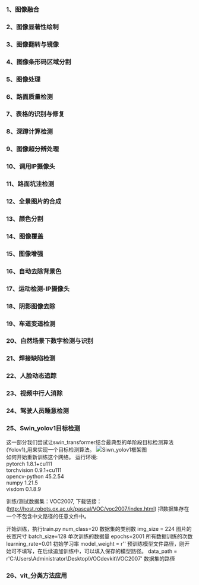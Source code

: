 ### 1、图像融合
### 2、图像显著性绘制
### 3、图像翻转与镜像
### 4、图像条形码区域分割
### 5、图像处理
### 6、路面质量检测
### 7、表格的识别与修复
### 8、深蹲计算检测
### 9、图像超分辨处理
### 10、调用IP摄像头
### 11、路面坑洼检测
### 12、全景图片的合成
### 13、颜色分割
### 14、图像覆盖
### 15、图像增强
### 16、自动去除背景色
### 17、运动检测-IP摄像头
### 18、阴影图像去除
### 19、车道变道检测
### 20、自然场景下数字检测与识别
### 21、焊接缺陷检测
### 22、人脸动态追踪
### 23、视频中行人消除
### 24、驾驶人员睡意检测
### 25、Swin_yolov1目标检测
这一部分我们尝试让swin_transformer结合最典型的单阶段目标检测算法(Yolov1),用来实现一个目标检测算法。
![Siwn_yolov1框架图](https://github.com/124578-chj/python-image/blob/main/%E9%A1%B9%E7%9B%AE%E7%B4%A0%E6%9D%90/swin_yolov1.png)  
如何开始重新训练这个网络。
运行环境:  
pytorch 1.8.1+cu111  
torchvision  0.9.1+cu111  
opencv-python 45.2.54  
numpy 1.21.5  
visdom  0.1.8.9  

训练/测试数据集：VOC2007,  下载链接：(http://host.robots.ox.ac.uk/pascal/VOC/voc2007/index.html)
把数据集存在一个不包含中文路径的任意文件中。

开始训练，执行train.py
num_class=20  数据集的类别数
img_size = 224  图片的长宽尺寸
batch_size=128  单次训练的数据量
epochs=2001  所有数据训练的次数
learning_rate=0.01  初始学习率
model_weight = r''  预训练模型文件路径，刚开始可不填写，在后续追加训练中，可以填入保存的模型路径。
data_path = r'C:\Users\Administrator\Desktop\VOCdevkit\VOC2007'  数据集的路径 




### 26、vit_分类方法应用

